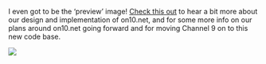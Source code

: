 I even got to be the &#8216;preview&#8217; image! <a href="http://channel9.msdn.com/showpost.aspx?postid=226369" target="_blank">Check this out</a> to hear a bit more about our design and implementation of on10.net, and for some more info on our plans around on10.net going forward and for moving Channel 9 on to this new code base.

[<img src="http://channel9.msdn.com/Photos/226369.jpg" border="0" />](http://channel9.msdn.com/showpost.aspx?postid=226369)